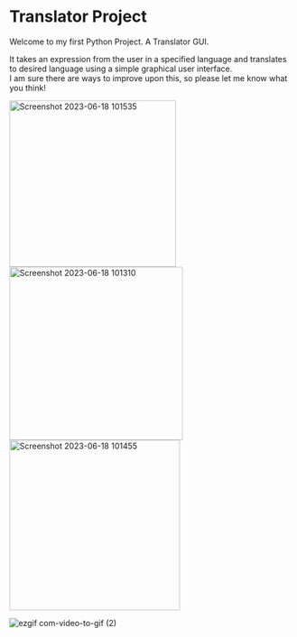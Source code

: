 # Translator Project 

Welcome to my first Python Project. 
A Translator GUI. 

It takes an expression from the user in a specified language and translates to desired language using a simple graphical user interface.  
I am sure there are ways to improve upon this, so please let me know what you think!

<img width="295" alt="Screenshot 2023-06-18 101535" src="https://github.com/mac455/mac455.github.io/assets/136570054/95e51908-25aa-4594-9487-f217cdd43212">



<img width="307" alt="Screenshot 2023-06-18 101310" src="https://github.com/mac455/mac455.github.io/assets/136570054/5ce0c1d6-3df2-4798-bdc6-7e0de91d9ae5">


<img width="302" alt="Screenshot 2023-06-18 101455" src="https://github.com/mac455/mac455.github.io/assets/136570054/8ef9bde1-ce3d-463e-8fad-05ea97e14f85">



![ezgif com-video-to-gif (2)](https://github.com/mac455/mac455.github.io/assets/136570054/f1c99574-83d0-42c0-84f0-e5a73e54a894)




